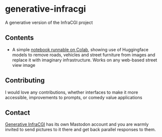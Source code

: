 # generative-infracgi
A generative version of the InfraCGI project

## Contents

* A simple [notebook runnable on Colab](Generative_InfraCGI.ipynb), showing use of Huggingface models to remove roads, vehicles and street furniture from images and replace it with imaginary infrastructure. Works on any web-based street view image

## Contributing

I would love any contributions, whether interfaces to make it more accessible, improvements to prompts, or comedy value applications

## Contact

[Generative InfraCGI](https://mastodon.scot/@GenInfraCGI/with_replies) has its own Mastodon account and you are warmly invited to send pictures to it there and get back parallel responses to them.

